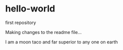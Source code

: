 # hello-world
first repository


Making changes to the readme file...

I am a moon taco and far superior to any one on earth
